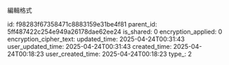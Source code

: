 編輯格式



id: f98283f67358471c8883159e31be4f81
parent_id: 5ff487422c254e949a26178dae62ee24
is_shared: 0
encryption_applied: 0
encryption_cipher_text: 
updated_time: 2025-04-24T00:31:43
user_updated_time: 2025-04-24T00:31:43
created_time: 2025-04-24T00:18:23
user_created_time: 2025-04-24T00:18:23
type_: 2